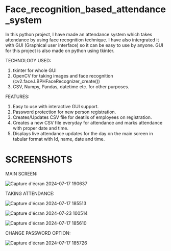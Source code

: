 # Face_recognition_based_attendance_system

In this python project, I have made an attendance system which takes attendance by using face recognition technique. I have also intergrated it with GUI (Graphical user interface) so it can be easy to use by anyone. GUI for this project is also made on python using tkinter.

TECHNOLOGY USED:
1) tkinter for whole GUI
2) OpenCV for taking images and face recognition (cv2.face.LBPHFaceRecognizer_create())
3) CSV, Numpy, Pandas, datetime etc. for other purposes.

FEATURES:
1) Easy to use with interactive GUI support.
2) Password protection for new person registration.
3) Creates/Updates CSV file for deatils of employees on registration.
4) Creates a new CSV file everyday for attendance and marks attendance with proper date and time.
5) Displays live attendance updates for the day on the main screen in tabular format with Id, name, date and time.

# SCREENSHOTS
MAIN SCREEN:

![Capture d'écran 2024-07-17 190637](https://github.com/user-attachments/assets/150fd127-7156-4626-965e-3cd04f89f565)


TAKING ATTENDANCE:

![Capture d'écran 2024-07-17 185513](https://github.com/user-attachments/assets/66ed8aa5-a759-4757-b41f-013c56b815fa)

![Capture d'écran 2024-07-23 100514](https://github.com/user-attachments/assets/89a2d93a-8188-4503-b68b-fec7e15dfc87)


![Capture d'écran 2024-07-17 185610](https://github.com/user-attachments/assets/2fd12e42-3e82-4980-9c6c-dd6c76273700)


CHANGE PASSWORD OPTION:

![Capture d'écran 2024-07-17 185726](https://github.com/user-attachments/assets/9e62dd5a-1cb5-4490-ad33-7c4d3aa058ee)
